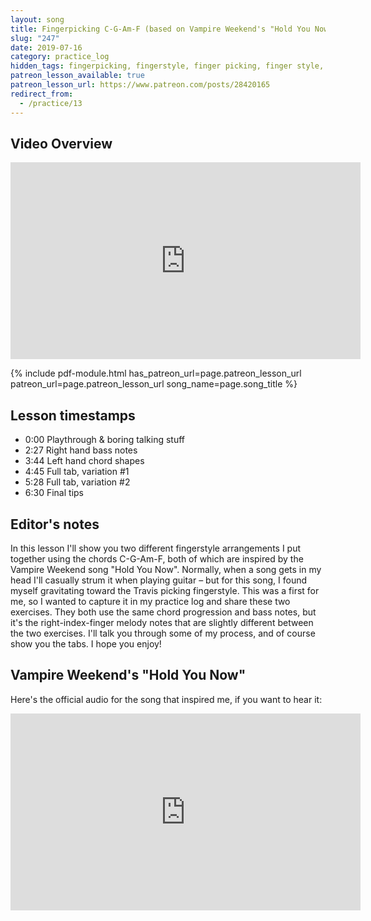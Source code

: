 ```yaml
---
layout: song
title: Fingerpicking C-G-Am-F (based on Vampire Weekend's "Hold You Now")
slug: "247"
date: 2019-07-16
category: practice_log
hidden_tags: fingerpicking, fingerstyle, finger picking, finger style, travis picking
patreon_lesson_available: true
patreon_lesson_url: https://www.patreon.com/posts/28420165
redirect_from:
  - /practice/13
---
```




## Video Overview

<iframe width="560" height="315" src="https://www.youtube.com/embed/MDjM7R-Dr_o?showinfo=0" frameborder="0" allowfullscreen></iframe>

{% include pdf-module.html has_patreon_url=page.patreon_lesson_url patreon_url=page.patreon_lesson_url song_name=page.song_title %}

## Lesson timestamps

- 0:00 Playthrough & boring talking stuff
- 2:27 Right hand bass notes
- 3:44 Left hand chord shapes
- 4:45 Full tab, variation #1
- 5:28 Full tab, variation #2
- 6:30 Final tips



<!-- Coming soon! -->

## Editor's notes

In this lesson I'll show you two different fingerstyle arrangements I put together using the chords C-G-Am-F, both of which are inspired by the Vampire Weekend song "Hold You Now". Normally, when a song gets in my head I'll casually strum it when playing guitar – but for this song, I found myself gravitating toward the Travis picking fingerstyle. This was a first for me, so I wanted to capture it in my practice log and share these two exercises. They both use the same chord progression and bass notes, but it's the right-index-finger melody notes that are slightly different between the two exercises. I'll talk you through some of my process, and of course show you the tabs. I hope you enjoy!

## Vampire Weekend's "Hold You Now"

Here's the official audio for the song that inspired me, if you want to hear it:

<iframe width="560" height="315" src="https://www.youtube.com/embed/1egwdCGi_dA" frameborder="0" allow="accelerometer; autoplay; encrypted-media; gyroscope; picture-in-picture" allowfullscreen></iframe>

